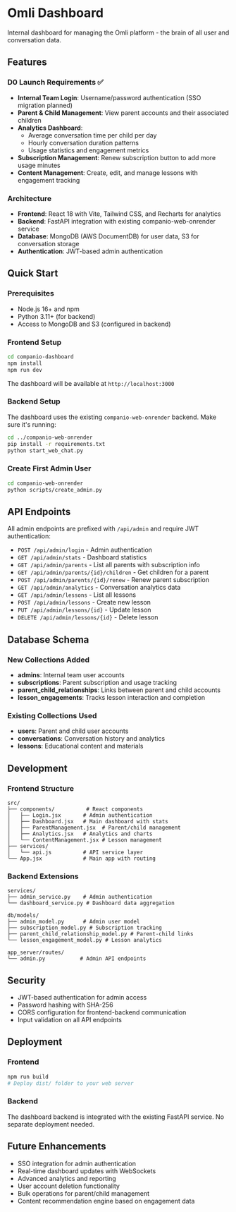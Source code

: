# Omli Dashboard

Internal dashboard for managing the Omli platform - the brain of all user and conversation data.

## Features

### D0 Launch Requirements ✅

- **Internal Team Login**: Username/password authentication (SSO migration planned)
- **Parent & Child Management**: View parent accounts and their associated children
- **Analytics Dashboard**: 
  - Average conversation time per child per day
  - Hourly conversation duration patterns
  - Usage statistics and engagement metrics
- **Subscription Management**: Renew subscription button to add more usage minutes
- **Content Management**: Create, edit, and manage lessons with engagement tracking

### Architecture

- **Frontend**: React 18 with Vite, Tailwind CSS, and Recharts for analytics
- **Backend**: FastAPI integration with existing companio-web-onrender service
- **Database**: MongoDB (AWS DocumentDB) for user data, S3 for conversation storage
- **Authentication**: JWT-based admin authentication

## Quick Start

### Prerequisites

- Node.js 16+ and npm
- Python 3.11+ (for backend)
- Access to MongoDB and S3 (configured in backend)

### Frontend Setup

```bash
cd companio-dashboard
npm install
npm run dev
```

The dashboard will be available at `http://localhost:3000`

### Backend Setup

The dashboard uses the existing `companio-web-onrender` backend. Make sure it's running:

```bash
cd ../companio-web-onrender
pip install -r requirements.txt
python start_web_chat.py
```

### Create First Admin User

```bash
cd companio-web-onrender
python scripts/create_admin.py
```

## API Endpoints

All admin endpoints are prefixed with `/api/admin` and require JWT authentication:

- `POST /api/admin/login` - Admin authentication
- `GET /api/admin/stats` - Dashboard statistics
- `GET /api/admin/parents` - List all parents with subscription info
- `GET /api/admin/parents/{id}/children` - Get children for a parent
- `POST /api/admin/parents/{id}/renew` - Renew parent subscription
- `GET /api/admin/analytics` - Conversation analytics data
- `GET /api/admin/lessons` - List all lessons
- `POST /api/admin/lessons` - Create new lesson
- `PUT /api/admin/lessons/{id}` - Update lesson
- `DELETE /api/admin/lessons/{id}` - Delete lesson

## Database Schema

### New Collections Added

- **admins**: Internal team user accounts
- **subscriptions**: Parent subscription and usage tracking
- **parent_child_relationships**: Links between parent and child accounts
- **lesson_engagements**: Tracks lesson interaction and completion

### Existing Collections Used

- **users**: Parent and child user accounts
- **conversations**: Conversation history and analytics
- **lessons**: Educational content and materials

## Development

### Frontend Structure

```
src/
├── components/          # React components
│   ├── Login.jsx       # Admin authentication
│   ├── Dashboard.jsx   # Main dashboard with stats
│   ├── ParentManagement.jsx  # Parent/child management
│   ├── Analytics.jsx   # Analytics and charts
│   └── ContentManagement.jsx # Lesson management
├── services/
│   └── api.js          # API service layer
└── App.jsx             # Main app with routing
```

### Backend Extensions

```
services/
├── admin_service.py    # Admin authentication
└── dashboard_service.py # Dashboard data aggregation

db/models/
├── admin_model.py      # Admin user model
├── subscription_model.py # Subscription tracking
├── parent_child_relationship_model.py # Parent-child links
└── lesson_engagement_model.py # Lesson analytics

app_server/routes/
└── admin.py           # Admin API endpoints
```

## Security

- JWT-based authentication for admin access
- Password hashing with SHA-256
- CORS configuration for frontend-backend communication
- Input validation on all API endpoints

## Deployment

### Frontend

```bash
npm run build
# Deploy dist/ folder to your web server
```

### Backend

The dashboard backend is integrated with the existing FastAPI service. No separate deployment needed.

## Future Enhancements

- SSO integration for admin authentication
- Real-time dashboard updates with WebSockets
- Advanced analytics and reporting
- User account deletion functionality
- Bulk operations for parent/child management
- Content recommendation engine based on engagement data